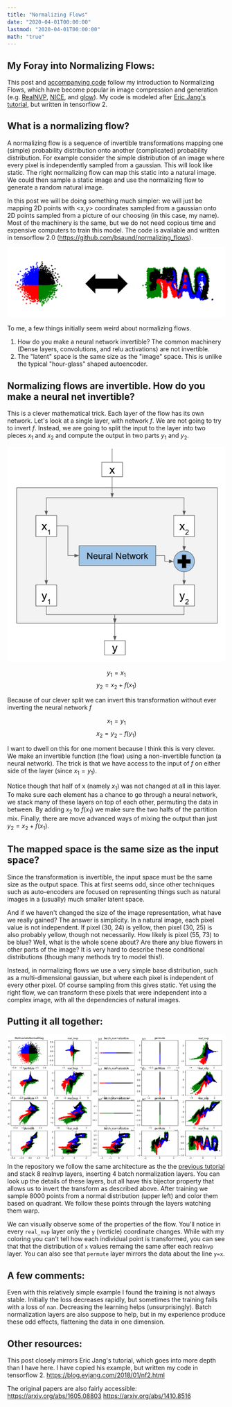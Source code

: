 ```yaml
---
title: "Normalizing Flows"
date: "2020-04-01T00:00:00"
lastmod: "2020-04-01T00:00:00"
math: "true"
---
```


## My Foray into Normalizing Flows: 
This post and [accompanying code](https://github.com/bsaund/normalizing_flows) follow my introduction to Normalizing Flows, which have become popular in image compression and generation (e.g. [RealNVP](https://arxiv.org/abs/1410.8516), [NICE](https://arxiv.org/abs/1605.08803), and [glow](https://openai.com/blog/glow/)). My code is modeled after [Eric Jang's tutorial](https://blog.evjang.com/2018/01/nf2.html ), but written in tensorflow 2.

## What is a normalizing flow?
A normalizing flow is a sequence of invertible transformations mapping one (simple) probability distribution onto another (complicated) probability distribution. For example consider the simple distribution of an image where every pixel is independently sampled from a gaussian. This will look like static. The right normalizing flow can map this static into a natural image. We could then sample a static image and use the normalizing flow to generate a random natural image.

In this post we will be doing something much simpler: we will just be mapping 2D points with <x,y> coordinates sampled from a gaussian onto 2D points sampled from a picture of our choosing (in this case, my name). Most of the machinery is the same, but we do not need copious time and expensive computers to train this model. The code is available and written in tensorflow 2.0 (https://github.com/bsaund/normalizing_flows).

![Normalizing Flow Overview](img/norm_to_brad.png)

To me, a few things initially seem weird about normalizing flows.

1. How do you make a neural network invertible? The common machinery (Dense layers, convolutions, and relu activations) are not invertible.
2. The "latent" space is the same size as the "image" space. This is unlike the typical "hour-glass" shaped  autoencoder.

## Normalizing flows are invertible. How do you make a neural net invertible? 
This is a clever mathematical trick. Each layer of the flow has its own network. Let's look at a  single layer, with network $f$. We are not going to try to invert $f$. Instead, we are going to split the input to the layer into two pieces $x_1$ and $x_2$ and compute the output in two parts $y_1$ and $y_2$.

![Normalizing Flow Layer](img/flow_layer.png)


$$y_1 = x_1$$
$$y_2 = x_2 + f(x_1)$$

Because of our clever split we can invert this transformation without ever inverting the neural network $f$

$$x_1=y_1$$
$$x_2=y_2-f(y_1)$$


I want to dwell on this for one moment because I think this is very clever. We make an invertible function (the flow) using a non-invertible function (a neural network). The trick is that we have access to the input of $f$ on either side of the layer (since $x_1 = y_1$). 


Notice though that half of x (namely $x_1$) was not changed at all in this layer. To make sure each element has a chance to go through a neural network, we stack many of these layers on top of each other, permuting the data in between. By adding $x_2$ to $f(x_1)$ we make sure the two halfs of the partition mix. Finally, there are move advanced ways of mixing the output than just $y_2 = x_2 + f(x_1)$.


## The mapped space is the same size as the input space?
Since the transformation is invertible, the input space must be the same size as the output space. This at first seems odd, since other techniques such as auto-encoders are focused on representing things such as natural images in a (usually) much smaller latent space. 

And if we haven't changed the size of the image representation, what have we really gained? The answer is simplicity. In a natural image, each pixel value is not independent. If pixel (30, 24) is yellow, then pixel (30, 25) is also probably yellow, though not necessarily. How likely is pixel (55, 73) to be blue? Well, what is the whole scene about? Are there any blue flowers in other parts of the image? It is very hard to describe these conditional distributions (though many methods try to model this!). 

Instead, in normalizing flows we use a very simple base distribution, such as a multi-dimensional gaussian, but where each pixel is independent of every other pixel. Of course sampling from this gives static. Yet using the right flow, we can transform these pixels that were independent into a complex image, with all the dependencies of natural images.



## Putting it all together:
![Full Normalizing Flow](img/flow_all_layers.png)
In the repository we follow the same architecture as the the [previous tutorial](https://blog.evjang.com/2018/01/nf2.html) and stack 8 realnvp layers, inserting 4 batch normalization layers. You can look up the details of these layers, but all have this bijector property that allows us to invert the transform as described above. After training we sample 8000 points from a normal distribution (upper left) and color them based on quadrant. We follow these points through the layers watching them warp.

We can visually observe some of the properties of the flow. You'll notice in every `real_nvp` layer only the `y` (verticle) coordinate changes. While with my coloring you can't tell how each individual point is transformed, you can see that that the distribution of `x` values remaing the same after each real`nvp` layer. You can also see that `permute` layer mirrors the data about the line `y=x`.


## A few comments:
Even with this relatively simple example I found the training is not always stable. Initially the loss decreases rapidly, but sometimes the training fails with a loss of `nan`. Decreasing the learning helps (unsurprisingly). Batch normalization layers are also suppose to help, but in my experience produce these odd effects, flattening the data in one dimension. 




## Other resources:
This post closely mirrors Eric Jang's tutorial, which goes into more depth than I have here. I have copied his example, but written my code in tensorflow 2.  https://blog.evjang.com/2018/01/nf2.html 

The original papers are also fairly accessible:
https://arxiv.org/abs/1605.08803
https://arxiv.org/abs/1410.8516
